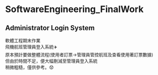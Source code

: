 # SoftwareEngineering_FinalWork
## Administrator Login System
  軟體工程期末作業</br>
  飛機航班管理員登入系統:airplane:</br>
  原本預計要做整體流程(使用者訂票→管理員管控航班及查看使用著訂票數據)</br>
  但由於時間不足，便大幅刪減至管理員登入系統</br>
  稍微粗糙，僅供參考。:worried:
